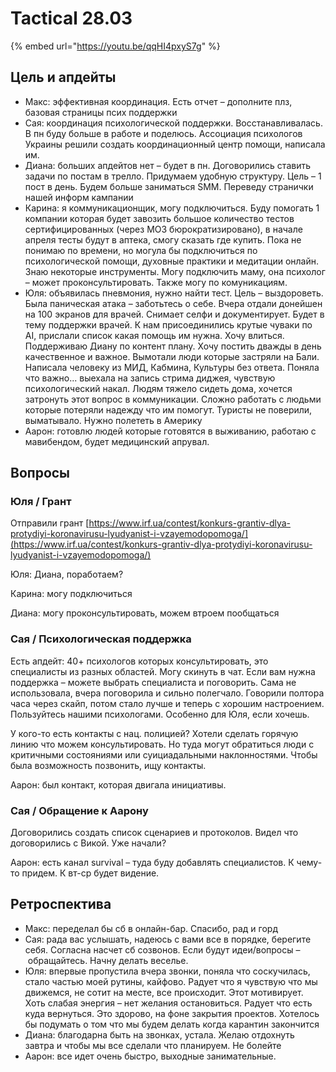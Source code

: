 # Tactical 28.03

{% embed url="https://youtu.be/qqHI4pxyS7g" %}

## Цель и апдейты

* Макс: эффективная координация. Есть отчет – дополните плз, базовая страницы псих поддержки
* Сая: координация психологической поддержки. Восстанавливалась. В пн буду больше в работе и поделюсь. Ассоциация психологов Украины решили создать координационный центр помощи, написала им.
* Диана: больших апдейтов нет – будет в пн. Договорились ставить задачи по постам в трелло. Придумаем удобную структуру. Цель – 1 пост в день. Будем больше заниматься SMM. Переведу странички нашей информ кампании
* Карина: я коммуникационщик, могу подключиться. Буду помогать 1 компании которая будет завозить большое количество тестов сертифицированных \(через МОЗ бюрократизировано\), в начале апреля тесты будут в аптека, смогу сказать где купить. Пока не понимаю по времени, но могула бы подключиться по психологической помощи, духовные практики и медитации онлайн. Знаю некоторые инструменты. Могу подключить маму, она психолог – может проконсультировать. Также могу по комуникациям.
* Юля: объявилась пневмония, нужно найти тест. Цель – выздороветь. Была паническая атака – заботьтесь о себе. Вчера отдали донейшен на 100 экранов для врачей. Снимает селфи и документирует. Будет в тему поддержки врачей. К нам присоединились крутые чуваки по AI, прислали список какая помощь им нужна. Хочу влиться. Поддерживаю Диану по контент плану. Хочу постить дважды в день качественное и важное. Вымотали люди которые застряли на Бали. Написала человеку из МИД, Кабмина, Культуры без ответа. Поняла что важно... выехала на запись стрима диджея, чувствую психологический накал. Людям тяжело сидеть дома, хочется затронуть этот вопрос в коммуникации. Сложно работать с людьми которые потеряли надежду что им помогут. Туристы не поверили, выматывало. Нужно полететь в Америку
* Аарон: готовлю людей которые готовятся в выживанию, работаю с мавибендом, будет медицинский апрувал. 

## Вопросы

### Юля / Грант

Отправили грант [https://www.irf.ua/contest/konkurs-grantiv-dlya-protydiyi-koronavirusu-lyudyanist-i-vzayemodopomoga/](https://www.irf.ua/contest/konkurs-grantiv-dlya-protydiyi-koronavirusu-lyudyanist-i-vzayemodopomoga/)

Юля: Диана, поработаем?

Карина: могу подключиться

Диана: могу проконсультировать, можем втроем пообщаться

### Сая / Психологическая поддержка

Есть апдейт: 40+ психологов которых консультировать, это специалисты из разных областей. Могу скинуть в чат. Если вам нужна поддержка – можете выбрать специалиста и поговорить. Сама не использовала, вчера поговорила и сильно полегчало. Говорили полтора часа через скайп, потом стало лучше и теперь с хорошим настроением. Пользуйтесь нашими психологами. Особенно для Юля, если хочешь.

У кого-то есть контакты с нац. полицией? Хотели сделать горячую линию что можем консультировать. Но туда могут обратиться люди с критичными состояниями или суициадальными наклонностями. Чтобы была возможность позвонить, ищу контакты.

Аарон: был контакт, которая двигала инициативы.

### Сая / Обращение к Аарону 

Договорились создать список сценариев и протоколов. Видел что договорились с Викой. Уже начали?

Аарон: есть канал survival – туда буду добавлять специалистов. К чему-то придем. К вт-ср будет видение.

## Ретроспектива

* Макс: переделал бы сб в онлайн-бар. Спасибо, рад и горд
* Сая: рада вас услышать, надеюсь с вами все в порядке, берегите себя. Согласна насчет сб созвонов. Если будут идеи/вопросы – обращайтесь. Начну делать веселье.
* Юля: впервые пропустила вчера звонки, поняла что соскучилась, стало частью моей рутины, кайфово. Радует что я чувствую что мы движемся, не сотит на месте, все происходит. Этот мотивирует. Хоть слабая энергия – нет желания остановиться. Радует что есть куда вернуться. Это здорово, на фоне закрытия проектов. Хотелось бы подумать о том что мы будем делать когда карантин закончится
* Диана: благодарна быть на звонках, устала. Желаю отдохнуть завтра и чтобы мы все сделали что планируем. Не болейте
* Аарон: все идет очень быстро, выходные занимательные.


